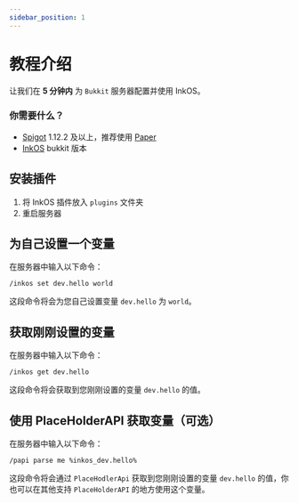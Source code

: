 ```yaml
---
sidebar_position: 1
---
```


# 教程介绍

让我们在 **5 分钟内** 为 `Bukkit` 服务器配置并使用 InkOS。

### 你需要什么？
- [Spigot](https://www.spigotmc.org/) 1.12.2 及以上，推荐使用 [Paper](https://papermc.io/software/paper)
- [InkOS](https://github.com/) bukkit 版本

## 安装插件

1. 将 InkOS 插件放入 `plugins` 文件夹
2. 重启服务器

## 为自己设置一个变量
在服务器中输入以下命令：
```
/inkos set dev.hello world
```

这段命令将会为您自己设置变量 `dev.hello` 为 `world`。

## 获取刚刚设置的变量
在服务器中输入以下命令：
```
/inkos get dev.hello
```

这段命令将会获取到您刚刚设置的变量 `dev.hello` 的值。

## 使用 PlaceHolderAPI 获取变量（可选）
在服务器中输入以下命令：
```
/papi parse me %inkos_dev.hello%
```

这段命令将会通过 `PlaceHodlerApi` 获取到您刚刚设置的变量 `dev.hello` 的值，你也可以在其他支持 `PlaceHolderAPI` 的地方使用这个变量。
